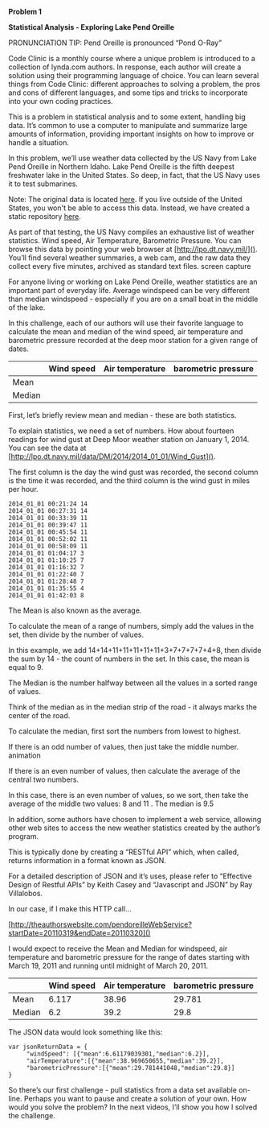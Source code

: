 
**Problem 1**

**Statistical Analysis - Exploring Lake Pend Oreille**

PRONUNCIATION TIP: Pend Oreille is pronounced “Pond O-Ray”

Code Clinic is a monthly course where a unique problem is introduced to a collection of lynda.com authors. In response, each author will create a solution using their programming language of choice. You can learn several things from Code Clinic: different approaches to solving a problem, the pros and cons of different languages, and some tips and tricks to incorporate into your own coding practices.

This is a problem in statistical analysis and to some extent, handling big data. It’s common to use a computer to manipulate and summarize large amounts of information, providing important insights on how to improve or handle a situation.

In this problem, we’ll use weather data collected by the US Navy from Lake Pend Oreille in Northern Idaho. Lake Pend Oreille is  the fifth deepest freshwater lake in the United States. So deep, in fact, that the US Navy uses it to test submarines. 

Note: The original data is located [here](http://lpo.dt.navy.mil/data/). If you live outside of the United States, you won't be able to access this data. Instead, we have created a static repository [here](https://github.com/lyndadotcom/LPO_weatherdata).

As part of that testing, the US Navy compiles an exhaustive list of weather statistics. Wind speed, Air Temperature, Barometric Pressure. 
You can browse this data by pointing your web browser at [http://lpo.dt.navy.mil/](). You’ll find several weather summaries, a web cam, and the raw data they collect every five minutes, archived as standard text files.
screen capture

For anyone living or working on Lake Pend Oreille, weather statistics are an important part of everyday life. Average windspeed can be very different than median windspeed - especially if you are on a small boat in the middle of the lake.

In this challenge, each of our authors will use their favorite language to calculate the mean and median of the wind speed, air temperature and barometric pressure recorded at the deep moor station for a given range of dates. 

| | Wind speed | Air temperature | barometric pressure |
|----|-----|----|----|
| Mean |
| Median |


First, let’s briefly review mean and median - these are both statistics. 

To explain statistics, we need a set of numbers. How about fourteen readings for wind gust at Deep Moor weather station on January 1, 2014. You can see the data at [http://lpo.dt.navy.mil/data/DM/2014/2014_01_01/Wind_Gust]().

The first column is the day the wind gust was recorded, the second column is the time it was recorded, and the third column is the wind gust in miles per hour.

    2014_01_01 00:21:24 14
    2014_01_01 00:27:31 14
    2014_01_01 00:33:39 11
    2014_01_01 00:39:47 11
    2014_01_01 00:45:54 11
    2014_01_01 00:52:02 11
    2014_01_01 00:58:09 11
    2014_01_01 01:04:17 3
    2014_01_01 01:10:25 7
    2014_01_01 01:16:32 7
    2014_01_01 01:22:40 7
    2014_01_01 01:28:48 7
    2014_01_01 01:35:55 4
    2014_01_01 01:42:03 8

The Mean is also known as the average. 

To calculate the mean of a range of numbers, simply add the values in the set, then divide by the number of values.

In this example, we add 14+14+11+11+11+11+11+3+7+7+7+7+4+8, then divide the sum by 14 - the count of numbers in the set. In this case, the mean is equal to 9.

The Median is the number halfway between all the values in a sorted range of values. 

Think of the median as in the median strip of the road - it always marks the center of the road.

To calculate the median, first sort the numbers from lowest to highest. 

If there is an odd number of values, then just take the middle number.
animation

If there is an even number of values, then calculate the average of the central two numbers.

In this case, there is an even number of values, so we sort, then take the average of the middle two values: 8 and 11 . The median is 9.5

In addition, some authors have chosen to implement a web service, allowing other web sites to access the new weather statistics created by the author’s program.

This is typically done by creating a “RESTful API” which, when called, returns information in a format known as JSON.

For a detailed description of JSON and it’s uses, please refer to “Effective Design of Restful APIs” by Keith Casey and “Javascript and JSON” by Ray Villalobos. 

In our case, if I make this HTTP call…

[http://theauthorswebsite.com/pendoreilleWebService?startDate=20110319&endDate=20110320]()

I would expect to receive the Mean and Median for windspeed, air temperature and barometric pressure for the range of dates starting with March 19, 2011 and running until midnight of March 20, 2011. 

| | Wind speed | Air temperature | barometric pressure |
|----|-----|----|----|
| Mean | 6.117 | 38.96 | 29.781 |
| Median | 6.2 | 39.2 | 29.8 |

The JSON data would look something like this:

    var jsonReturnData = {
         "windSpeed": [{"mean":6.61179039301,"median":6.2}],
         "airTemperature":[{"mean":38.969650655,"median":39.2}],
         "barometricPressure":[{"mean":29.781441048,"median":29.8}]
    }

So there’s our first challenge - pull statistics from a data set available on-line. Perhaps you want to pause and create a solution of your own. How would you solve the problem? In the next videos, I’ll show you how I solved the challenge.
